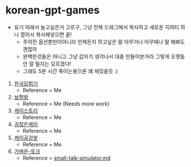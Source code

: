 # korean-gpt-games

* 요기 아래서 놀고싶은거 고르구, 그냥 전체 드래그해서 복사하고 새로운 지피티 하나 열어서 복사해넣으면 끝!
  * 주어진 옵션뿐만이아니라 언제든지 하고싶은 말 아무거나 아무때나 말 해봐도 괜찮아
  * 완벽한것들은 아니고 그냥 갑자기 생각나서 대충 만들어본거라 그렇게 오랫동안 잘 될지는 모르겠다!
  * 그래도 5분 시간 죽이는용으론 꽤 재밌을듯 :)

1. [한국모험기](adventure-in-korea.md)
    * Reference = Me
2. [보험왕](insurance-king.md)
    * Reference = Me (Needs more work)
3. [케이스토리](kayStory.md)
    * Reference = Me
4. [귀찮은케이](annoyingKay.md)
    * Reference = Me
5. [케이공감봇](kayrapist.md)
    * Reference = Me
6. [가벼운-토크](small-talk-simulator.md)
    * Reference = [small-talk-simulator.md](https://github.com/AdmTal/chat-gpt-games/blob/main/games/small-talk-simulator.md)
